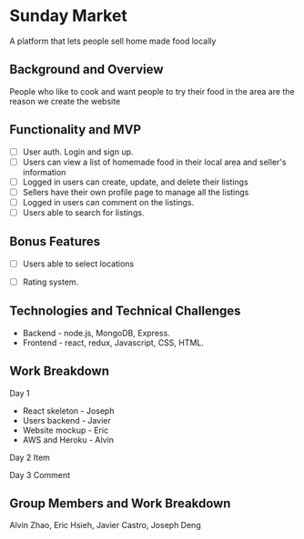 # Sunday Market
A platform that lets people sell home made food locally

## Background and Overview
People who like to cook and want people to try their food in the area are the reason we create the website


## Functionality and MVP
- [ ] User auth. Login and sign up.
- [ ] Users can view a list of homemade food in their local area and seller's information
- [ ] Logged in users can create, update, and delete their listings
- [ ] Sellers have their own profile page to manage all the listings
- [ ] Logged in users can comment on the listings.
- [ ] Users able to search for listings.

## Bonus Features
- [ ] Users able to select locations
- [ ] Rating system. 


## Technologies and Technical Challenges
* Backend - node.js, MongoDB, Express.
* Frontend - react, redux, Javascript, CSS, HTML.

## Work Breakdown
Day 1
* React skeleton - Joseph
* Users backend - Javier
* Website mockup - Eric
* AWS and Heroku - Alvin

Day 2
Item

Day 3
Comment


## Group Members and Work Breakdown
Alvin Zhao, Eric Hsieh, Javier Castro, Joseph Deng
